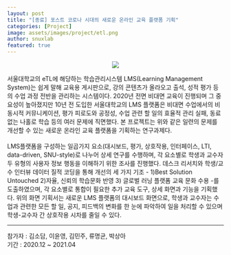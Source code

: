 ```yaml
---
layout: post
title: "[종료] 포스트 코로나 시대의 새로운 온라인 교육 플랫폼 기획"
categories: [Project]
image: assets/images/project/etl.png
author: snuxlab
featured: true
---
```


<p align="center">
<img src="{{site.baseurl}}/assets/images/project/etl.png"></p>
<p>서울대학교의 eTL에 해당하는 학습관리시스템 LMS(Learning Management System)는 쉽게 말해 교육용 게시판으로, 강의 콘텐츠가 올라오고 출석, 성적 평가 등의 수업 과정 전반을 관리하는 시스템이다. 2020년 전면 비대면 교육이 진행되며 그 중요성이 높아졌지만 10년 전 도입한 서울대학교의 LMS 플랫폼은 비대면 수업에서의 비동시적 커뮤니케이션, 평가 피로도와 공정성, 수업 관련 할 일의 효율적 관리 실패, 동료 없는 나홀로 학습 등의 여러 문제에 직면했다. 본 프로젝트는 위와 같은 일련의 문제를 개선할 수 있는 새로운 온라인 교육 플랫폼을 기획하는 연구과제다. <br>
<br>
LMS플랫폼을 구성하는 일곱가지 요소(대시보드, 평가, 상호작용, 인터페이스, LTI, data-driven, SNU-style)로 나누어 상세 연구를 수행하며, 각 요소별로 학생과 교수자 두 유형의 사용자 정보 행동을 이해하기 위한 조사를 진행했다. 데스크 리서치와 학생/교수 인터뷰 데이터 질적 코딩을 통해 개선의 세 가지 기조 - 1)Best Solution Untouched 2)자율, 신뢰의 학습문화 반영 3) 글로벌 러닝 플랫폼 교육 문화 수용 -를 도출하였으며, 각 요소별로 통합이 필요한 추가 교육 도구, 상세 화면과 기능을 기획했다. 위의 화면 기획서는 새로운 LMS 플랫폼의 대시보드 화면으로, 학생과 교수자는 수업과 관련한 모든 할 일, 공지, 피드백의 변화를 한 눈에 파악하여 일을 처리할 수 있으며 학생-교수자 간 상호작용 시차를 줄일 수 있다.</p>
<hr>
참가자 : 김소담, 이윤영, 김민주, 류명균, 박상아<br>
기간 : 2020.12 ~ 2021.04
<br>